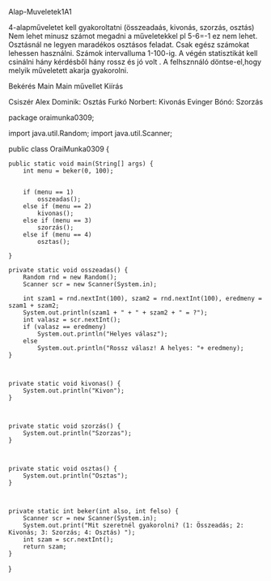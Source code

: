  Alap-Muveletek1A1

4-alapműveletet kell gyakoroltatni (összeadaás, kivonás, szorzás, osztás)
Nem lehet minusz számot megadni a műveletekkel pl 5-6=-1 ez nem lehet.
Osztásnál ne legyen maradékos osztásos feladat.
Csak egész számokat lehessen használni.
Számok intervalluma 1-100-ig.
A végén statisztikát kell csinálni hány kérdésből hány rossz és jó volt .
A felhsznnáló döntse-el,hogy melyik műveletett akarja gyakorolni. 

Bekérés
Main
Main művellet
Kiírás

Csiszér Alex Dominik: Osztás
Furkó Norbert: Kivonás
Evinger Bónó: Szorzás

package oraimunka0309;

import java.util.Random;
import java.util.Scanner;

public class OraiMunka0309 {
    
    public static void main(String[] args) {
        int menu = beker(0, 100);

        
        if (menu == 1) 
            osszeadas();
        else if (menu == 2)
            kivonas();
        else if (menu == 3) 
            szorzás();
        else if (menu == 4) 
            osztas();
        
    }
    
    private static void osszeadas() {
        Random rnd = new Random();
        Scanner scr = new Scanner(System.in);
        
        int szam1 = rnd.nextInt(100), szam2 = rnd.nextInt(100), eredmeny = szam1 + szam2;
        System.out.println(szam1 + " + " + szam2 + " = ?");
        int valasz = scr.nextInt();
        if (valasz == eredmeny)
            System.out.println("Helyes válasz");
        else
            System.out.println("Rossz válasz! A helyes: "+ eredmeny);
    }



    private static void kivonas() {
        System.out.println("Kivon");
    }



    private static void szorzás() {
        System.out.println("Szorzas");
    }



    private static void osztas() {
        System.out.println("Osztas");
    }



    private static int beker(int also, int felso) {
        Scanner scr = new Scanner(System.in);
        System.out.print("Mit szeretnél gyakorolni? (1: Összeadás; 2: Kivonás; 3: Szorzás; 4: Osztás) ");
        int szam = scr.nextInt();
        return szam;
    }
}
